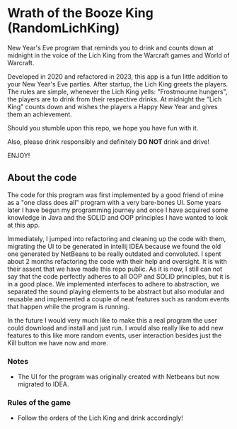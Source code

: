 # Wrath of the Booze King (RandomLichKing)
New Year's Eve program that reminds you to drink and counts down at midnight in the voice of the Lich King from the Warcraft games and World of Warcraft.

Developed in 2020 and refactored in 2023, this app is a fun little addition to your New Year's Eve parties. After startup, the Lich King greets the players. The rules are simple, whenever the Lich King yells: "Frostmourne hungers", the players are to drink from their respective drinks. At midnight the "Lich King" counts down and wishes the players a Happy New Year and gives them an achievement.

Should you stumble upon this repo, we hope you have fun with it. 

Also, please drink responsibly and definitely <b>DO NOT </b> drink and drive! 

ENJOY!

## About the code
The code for this program was first implemented by a good friend of mine as a "one class does all" program with a very bare-bones UI. 
Some years later I have begun my programming journey and once I have acquired some knowledge in Java and the SOLID and OOP principles I have wanted to look at this app. 

Immediately, I jumped into refactoring and cleaning up the code with them, migrating the UI to be generated in intellij IDEA because we found the old one generated by NetBeans to be really outdated and convoluted. 
I spent about 2 months refactoring the code with their help and oversight. It is with their assent that we have made this repo public.
As it is now, I still can not say that the code perfectly adheres to all OOP and SOLID principles, but it is in a good place. 
We implemented interfaces to adhere to abstraction, we separated the sound playing elements to be abstract but also modular and reusable and implemented a couple of neat features such as random events that happen while the program is running.

In the future I would very much like to make this a real program the user could download and install and just run. I would also really like to add new features to this like more random events, user interaction besides just the Kill button we have now and more.

### Notes
- The UI for the program was originally created with Netbeans but now migrated to IDEA.

### Rules of the game
- Follow the orders of the Lich King and drink accordingly!
